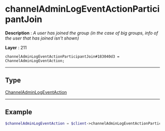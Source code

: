 # channelAdminLogEventActionParticipantJoin

**Description** : *A user has joined the group \(in the case of big groups, info of the user that has joined isn&#039;t shown\)*

**Layer** : 211

```tl
channelAdminLogEventActionParticipantJoin#183040d3 = ChannelAdminLogEventAction;
```

---

## Type

[ChannelAdminLogEventAction](type/ChannelAdminLogEventAction)

---

## Example

```php
$channelAdminLogEventAction = $client->channelAdminLogEventActionParticipantJoin();
```